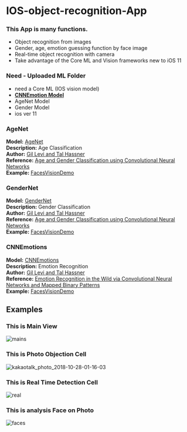 # IOS-object-recognition-App


### This App is many functions.
- Object recognition from images
- Gender, age, emotion guessing function by face image
- Real-time object recognition with camera
- Take advantage of the Core ML and Vision frameworks new to iOS 11

### Need - Uploaded ML Folder
- need a Core ML (IOS vision model)
- [**CNNEmotion Model**](https://drive.google.com/file/d/0B1ghKa_MYL6mTlYtRGdXNFlpWDQ/view?usp=sharing) 
- AgeNet Model  
- Gender Model
- ios ver 11

### AgeNet
**Model:** [AgeNet](https://drive.google.com/file/d/0B1ghKa_MYL6mT1J3T1BEeWx4TWc/view?usp=sharing) <br />
**Description:** Age Classification <br />
**Author:** [Gil Levi and Tal Hassner](http://www.openu.ac.il/home/hassner/projects/cnn_agegender/) <br />
**Reference:** [Age and Gender Classification using Convolutional Neural Networks](http://www.openu.ac.il/home/hassner/projects/cnn_agegender/CNN_AgeGenderEstimation.pdf) <br />
**Example:** [FacesVisionDemo](https://github.com/cocoa-ai/FacesVisionDemo) <br />

### GenderNet
**Model:** [GenderNet](https://drive.google.com/file/d/0B1ghKa_MYL6mYkNsZHlyc2ZuaFk/view?usp=sharing) <br />
**Description:** Gender Classification <br />
**Author:** [Gil Levi and Tal Hassner](http://www.openu.ac.il/home/hassner/projects/cnn_agegender/) <br />
**Reference:** [Age and Gender Classification using Convolutional Neural Networks](http://www.openu.ac.il/home/hassner/projects/cnn_agegender/CNN_AgeGenderEstimation.pdf) <br />
**Example:** [FacesVisionDemo](https://github.com/cocoa-ai/FacesVisionDemo) <br />

### CNNEmotions
**Model:** [CNNEmotions](https://drive.google.com/file/d/0B1ghKa_MYL6mTlYtRGdXNFlpWDQ/view?usp=sharing) <br />
**Description:** Emotion Recognition <br />
**Author:** [Gil Levi and Tal Hassner](http://www.openu.ac.il/home/hassner/projects/cnn_emotions/) <br />
**Reference:** [Emotion Recognition in the Wild via Convolutional Neural Networks and Mapped Binary Patterns](http://www.openu.ac.il/home/hassner/projects/cnn_emotions/LeviHassnerICMI15.pdf) <br />
**Example:** [FacesVisionDemo](https://github.com/cocoa-ai/FacesVisionDemo) <br />

## Examples

### This is Main View

![mains](https://user-images.githubusercontent.com/15063135/47606524-87c66d80-da4f-11e8-985d-184a11b66630.png)


### This is Photo Objection Cell

![kakaotalk_photo_2018-10-28-01-16-03](https://user-images.githubusercontent.com/15063135/47606563-e7247d80-da4f-11e8-915b-b5b4e25614bc.jpeg)



### This is Real Time Detection Cell

![real](https://user-images.githubusercontent.com/15063135/47606562-e5f35080-da4f-11e8-827d-a5403a712444.jpeg)



### This is analysis Face on Photo

![faces](https://user-images.githubusercontent.com/15063135/47606560-e5f35080-da4f-11e8-803e-416fbadddc97.jpeg)





